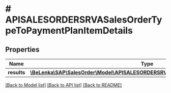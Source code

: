 # # APISALESORDERSRVASalesOrderTypeToPaymentPlanItemDetails

## Properties

Name | Type | Description | Notes
------------ | ------------- | ------------- | -------------
**results** | [**\BeLenka\SAP\SalesOrder\Model\APISALESORDERSRVASlsOrdPaymentPlanItemDetailsType[]**](APISALESORDERSRVASlsOrdPaymentPlanItemDetailsType.md) |  | [optional]

[[Back to Model list]](../../README.md#models) [[Back to API list]](../../README.md#endpoints) [[Back to README]](../../README.md)
